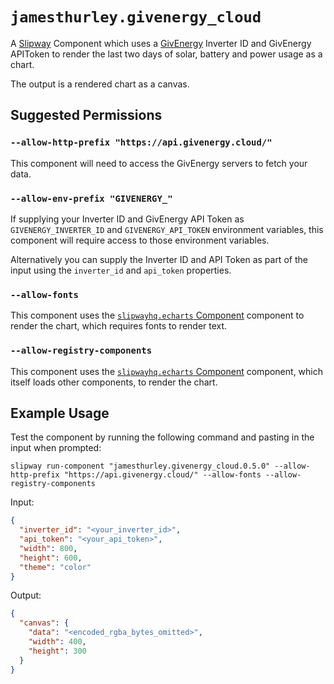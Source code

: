 # `jamesthurley.givenergy_cloud`

A [Slipway](https://slipway.co/) Component which uses a [GivEnergy](https://givenergy.co.uk/)
Inverter ID and GivEnergy APIToken  to render
the last two days of solar, battery and power usage as a chart.

The output is a rendered chart as a canvas.

## Suggested Permissions

### `--allow-http-prefix "https://api.givenergy.cloud/"`

This component will need to access the GivEnergy servers to fetch your data.

### `--allow-env-prefix "GIVENERGY_"`

If supplying your Inverter ID and GivEnergy API Token as `GIVENERGY_INVERTER_ID` and
`GIVENERGY_API_TOKEN` environment variables,
this component will require access to those environment variables.

Alternatively you can supply the Inverter ID and API Token as part of the input
using the `inverter_id` and `api_token` properties.

### `--allow-fonts`

This component uses the [`slipwayhq.echarts` Component](https://github.com/slipwayhq/slipway_echarts) component 
to render the chart, which requires fonts to render text.

### `--allow-registry-components`

This component uses the [`slipwayhq.echarts` Component](https://github.com/slipwayhq/slipway_echarts) component,
which itself loads other components, to render the chart.

## Example Usage

Test the component by running the following command and pasting in the input when prompted:
```
slipway run-component "jamesthurley.givenergy_cloud.0.5.0" --allow-http-prefix "https://api.givenergy.cloud/" --allow-fonts --allow-registry-components
```

Input:
```json
{
  "inverter_id": "<your_inverter_id>",
  "api_token": "<your_api_token>",
  "width": 800,
  "height": 600,
  "theme": "color"
}
```

Output:
```json
{
  "canvas": {
    "data": "<encoded_rgba_bytes_omitted>",
    "width": 400,
    "height": 300
  }
}
```